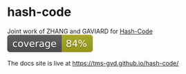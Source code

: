 # hash-code
Joint work of ZHANG and GAVIARD for [Hash-Code](https://storage.googleapis.com/coding-competitions.appspot.com/HC/2021/world_finals_2021.pdf)  
![coverage badge](./coverage.svg)

The docs site is live at https://tms-gvd.github.io/hash-code/